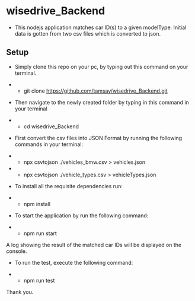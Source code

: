 # wisedrive_Backend
- This nodejs application matches car ID(s) to a given modelType. Initial data is gotten from two csv files which is converted to json.  

## Setup

- Simply clone this repo on your pc, by typing out this command on your terminal.

- - git clone https://github.com/tamsay/wisedrive_Backend.git

- Then navigate to the newly created folder by typing in this command in your terminal 
- - cd wisedrive_Backend

- First convert the csv files into JSON Format by running the following commands in your terminal:
- - npx csvtojson ./vehicles_bmw.csv > vehicles.json
- - npx csvtojson ./vehicle_types.csv > vehicleTypes.json

- To install all the requisite dependencies run:
- - npm install

- To start the application by run the following command:
- - npm run start

A log showing the result of the matched car IDs will be displayed on the console. 

- To run the test, execute the following command:

- - npm run test

Thank you.